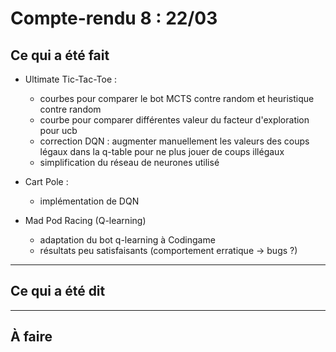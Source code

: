 # Compte-rendu 8 : 22/03

## Ce qui a été fait

- Ultimate Tic-Tac-Toe :
    - courbes pour comparer le bot MCTS contre random et heuristique contre random
    - courbe pour comparer différentes valeur du facteur d'exploration pour ucb
    - correction DQN : augmenter manuellement les valeurs des coups légaux dans la q-table pour ne plus jouer de coups illégaux
    - simplification du réseau de neurones utilisé

- Cart Pole :
    - implémentation de DQN

- Mad Pod Racing (Q-learning)
    - adaptation du bot q-learning à Codingame
    - résultats peu satisfaisants (comportement erratique -> bugs ?)

---

## Ce qui a été dit


---

## À faire

